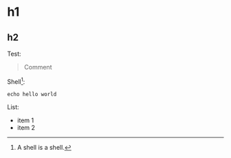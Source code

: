# h1
## h2

Test:
> Comment

Shell[^1]:

	echo hello world

List:

- item 1
- item 2

[^1]: A shell is a shell.
